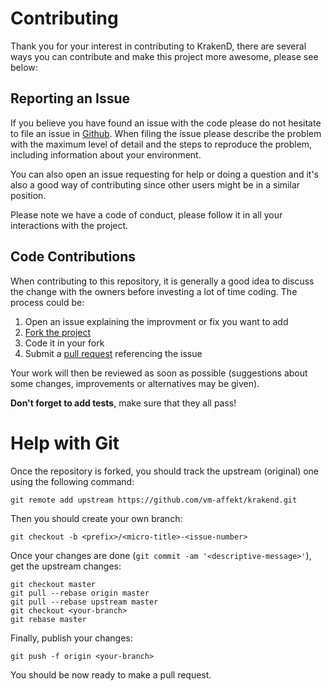 # Contributing

Thank you for your interest in contributing to KrakenD, there are several ways
you can contribute and make this project more awesome, please see below:

## Reporting an Issue

If you believe you have found an issue with the code please do not hesitate to file an issue in [Github](https://github.com/vm-affekt/krakend/issues). When
filing the issue please describe the problem with the maximum level of detail
and the steps to reproduce the problem, including information about your
environment.

You can also open an issue requesting for help or doing a question and it's
also a good way of contributing since other users might be in a similar
position.

Please note we have a code of conduct, please follow it in all your interactions with the project.

## Code Contributions

When contributing to this repository, it is generally a good idea to discuss
the change with the owners before investing a lot of time coding. The process
could be:

1. Open an issue explaining the improvment or fix you want to add
2. [Fork the project](https://github.com/vm-affekt/krakend/fork_select)
3. Code it in your fork
4. Submit a [pull request](https://help.github.com/articles/creating-a-pull-request) referencing the issue


Your work will then be reviewed as soon as possible (suggestions about some
changes, improvements or alternatives may be given).

**Don't forget to add tests**, make sure that they all pass!

# Help with Git

Once the repository is forked, you should track the upstream (original) one
using the following command:

    git remote add upstream https://github.com/vm-affekt/krakend.git

Then you should create your own branch:

    git checkout -b <prefix>/<micro-title>-<issue-number>

Once your changes are done (`git commit -am '<descriptive-message>'`), get the
upstream changes:

    git checkout master
    git pull --rebase origin master
    git pull --rebase upstream master
    git checkout <your-branch>
    git rebase master

Finally, publish your changes:

    git push -f origin <your-branch>

You should be now ready to make a pull request.
